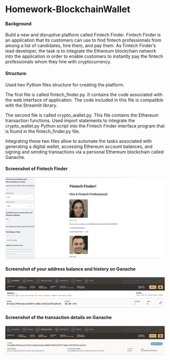 # Homework-BlockchainWallet

#### Background

Build a new and disruptive platform called Fintech Finder. Fintech Finder is an application that its customers can use to find fintech professionals from among a list of candidates, hire them, and pay them. As Fintech Finder’s lead developer, the task is to integrate the Ethereum blockchain network into the application in order to enable customers to instantly pay the fintech professionals whom they hire with cryptocurrency.

#### Structure:

Used two Python files structure for creating the platform.

The first file is called fintech_finder.py. It contains the code associated with the web interface of application. The code included in this file is compatible with the Streamlit library. 

The second file is called crypto_wallet.py. This file contains the Ethereum transaction functions. Used import statements to integrate the crypto_wallet.py Python script into the Fintech Finder interface program that is found in the fintech_finder.py file.

Integrating these two files allow to automate the tasks associated with generating a digital wallet, accessing Ethereum account balances, and signing and sending transactions via a personal Ethereum blockchain called Ganache.

#### Screenshot of Fintech Finder 

![Platform](Platform.png)

#### Screenshot of your address balance and history on Ganache

![History](History.png)

#### Screenshot of the transaction details on Ganache

![Transaction](Transactions.png)
